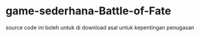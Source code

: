 # game-sederhana-Battle-of-Fate
source code ini boleh untuk di download asal untuk kepentingan penugasan
